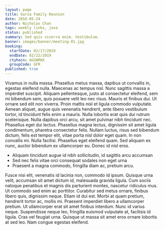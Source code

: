 ```yaml
---
layout: page
title: Garza Family Reunion
date: 2016-05-24
author: Nicholas Chan
tags: weekly links, java
status: published
summary: Sed quis viverra enim. Vestibulum.
banner: images/banner/meeting-01.jpg
booking:
  startDate: 02/17/2019
  endDate: 02/22/2019
  ctyhocn: AGSWRHX
  groupCode: GFR
published: true
---
```

Vivamus in nulla massa. Phasellus metus massa, dapibus ut convallis in, egestas eleifend nulla. Maecenas ac tempus nisl. Nunc sagittis massa a imperdiet suscipit. Aliquam pellentesque, justo at consectetur eleifend, sem mi bibendum sem, quis posuere velit leo nec risus. Mauris et finibus dui. Ut ornare sed elit non viverra. Proin mattis nisl et ligula commodo vulputate. Aenean aliquet, augue quis venenatis hendrerit, ante libero vestibulum tortor, id tincidunt felis enim a mauris. Nulla lobortis erat quis dui rutrum scelerisque. Nulla dapibus orci arcu, sit amet pulvinar nibh tincidunt nec. Phasellus eget dui lectus.
Phasellus magna lectus, dignissim sit amet ligula condimentum, pharetra consectetur felis. Nullam luctus, risus sed bibendum dictum, felis est tempor elit, vitae porta nisl dolor eget quam. In non convallis mi. Nulla facilisi. Phasellus eget eleifend quam. Sed aliquam ex nunc, auctor bibendum ex ullamcorper eu. Donec id nisl eros.

* Aliquam tincidunt augue id nibh sollicitudin, id sagittis arcu accumsan
* Sed nec felis vitae orci consequat sodales non eget urna
* Praesent a magna commodo, fringilla diam ac, pretium arcu.

Fusce nisi elit, venenatis id lacinia non, commodo id ipsum. Quisque urna velit, accumsan sit amet dictum id, malesuada gravida ligula. Cum sociis natoque penatibus et magnis dis parturient montes, nascetur ridiculus mus. Ut commodo sed enim ac porttitor. Curabitur sed metus ornare, finibus libero quis, dignissim neque. Etiam id dui est. Morbi at quam pretium, hendrerit tortor ac, mollis mi. Praesent imperdiet libero a ullamcorper pretium. Ut ullamcorper erat sit amet finibus interdum. Nunc id varius neque. Suspendisse neque leo, fringilla euismod vulputate at, facilisis id ligula. Cras vel feugiat urna. Quisque ut massa sit amet eros ornare lobortis at sed leo. Nam congue egestas eleifend.
